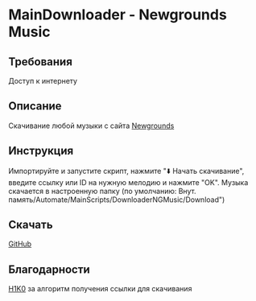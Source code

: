 # MainDownloader - Newgrounds Music
## Требования
Доступ к интернету
## Описание
Скачивание любой музыки с сайта [Newgrounds](https://www.newgrounds.com/audio)
## Инструкция
Импортируйте и запустите скрипт, нажмите "⬇️ Начать скачивание", введите ссылку или ID на нужную мелодию и нажмите "OK". Музыка скачается в настроенную папку (по умолчанию: Внут. память/Automate/MainScripts/DownloaderNGMusic/Download")
## Скачать
[GitHub](https://github.com/MainPlay-YT/MainScripts-Automate/raw/main/MainDownloaderNGMusic/Releases/!Latest/MainDownloader%20-%20Newgrounds%20Music.flo)
## Благодарности
[H1K0](https://github.com/H1K0) за алгоритм получения ссылки для скачивания
